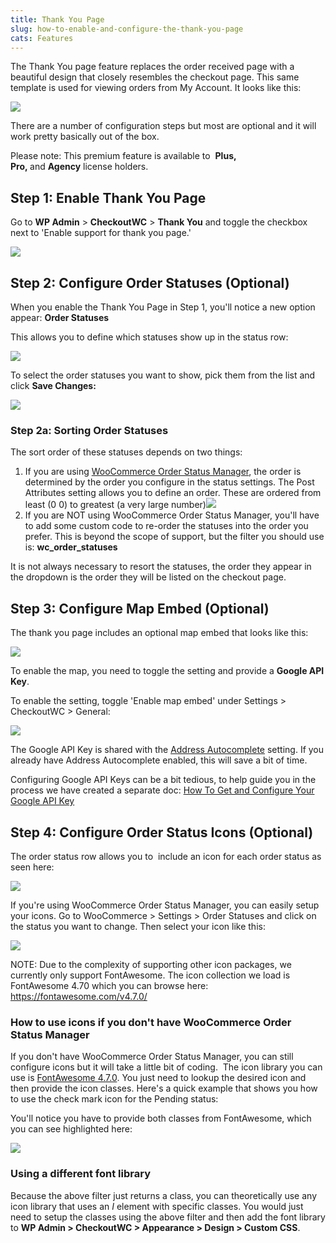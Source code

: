 ```yaml
---
title: Thank You Page
slug: how-to-enable-and-configure-the-thank-you-page
cats: Features
---
```



  <p>
    The Thank You page feature replaces the order received page with a beautiful design that closely resembles the checkout page. This same template is used for viewing orders from My Account. It looks like this:
  </p>
  <p>
    <img src="https://s3.amazonaws.com/helpscout.net/docs/assets/5bdde2822c7d3a01757ac42e/images/5dc0c2742c7d3a7e9ae38058/file-oTIO1bLH1L.png" />
  </p>
  <p>
    There are a number of configuration steps but most are optional and it will work pretty basically out of the box.
  </p>
  <p>
    Please note: This premium feature is available to &nbsp;<strong>Plus, Pro,&nbsp;</strong>and&nbsp;<strong>Agency</strong>&nbsp;license holders.
  </p>
  <h2>
    Step 1: Enable Thank You Page
  </h2>
  <p>
    Go to <strong>WP Admin</strong> &gt; <strong>CheckoutWC</strong> &gt; <strong>Thank You</strong>&nbsp;and toggle the checkbox next to 'Enable support for thank you page.'
  </p>
  <p>
    <img src="https://s3.amazonaws.com/helpscout.net/docs/assets/5bdde2822c7d3a01757ac42e/images/5dc0889604286364bc915295/file-2h65VIXadr.gif" />
  </p>
  <h2>
    Step 2: Configure Order Statuses (Optional)
  </h2>
  <p>
    When you enable the Thank You Page in Step 1, you'll notice a new option appear: <strong>Order Statuses</strong>
  </p>
  <p>
    This allows you to define which statuses show up in the status row:
  </p>
  <p>
    <img src="https://s3.amazonaws.com/helpscout.net/docs/assets/5bdde2822c7d3a01757ac42e/images/5dc0890a2c7d3a7e9ae37e12/file-ipoHVJWthV.png" />
  </p>
  <p>
    To select the order statuses you want to show, pick them from the list and click <strong>Save Changes:</strong>
  </p>
  <p>
    <img src="https://s3.amazonaws.com/helpscout.net/docs/assets/5bdde2822c7d3a01757ac42e/images/5dc08a9e2c7d3a7e9ae37e1f/file-J4udliUx1G.gif" />
  </p>
  <h3>
    Step 2a: Sorting Order Statuses&nbsp;
  </h3>
  <p>
    The sort order of these statuses depends on two things:
  </p>
  <ol>
    <li>If you are using <a href="https://woocommerce.com/products/woocommerce-order-status-manager/" target="_blank">WooCommerce Order Status Manager</a>, the order is determined by the order you configure in the status settings. The Post Attributes setting allows you to define an order. These are ordered from least (0 0) to greatest (a very large number)<img src="https://s3.amazonaws.com/helpscout.net/docs/assets/5bdde2822c7d3a01757ac42e/images/5dc0894f2c7d3a7e9ae37e15/file-D5uSSYR5r7.png" />
    </li>
    <li>If you are NOT using WooCommerce Order Status Manager, you'll have to add some custom code to re-order the statuses into the order you prefer. This is beyond the scope of support, but the filter you should use is:&nbsp;<strong>wc_order_statuses</strong>&nbsp;
    </li>
  </ol>
  <p>
    It is not always&nbsp;necessary to resort the statuses, the order they appear in the dropdown is the order they will be listed on the checkout page.
  </p>
  <h2>
    Step 3: Configure Map Embed (Optional)
  </h2>
  <p>
    The thank you page includes an optional map embed that looks like this:
  </p>
  <p>
    <img src="https://s3.amazonaws.com/helpscout.net/docs/assets/5bdde2822c7d3a01757ac42e/images/5dc08aee2c7d3a7e9ae37e24/file-4PnRvnPJjx.png" />
  </p>
  <p>
    To enable the map, you need to toggle the setting and provide a <strong>Google API Key</strong>.
  </p>
  <p>
    To enable the setting, toggle 'Enable map embed' under Settings &gt; CheckoutWC &gt; General:
  </p>
  <p>
    <img src="https://s3.amazonaws.com/helpscout.net/docs/assets/5bdde2822c7d3a01757ac42e/images/5dc08b2904286364bc9152ab/file-NG1Q5qVz6Q.png" />
  </p>
  <p>
    The Google API Key is shared with the <a href="https://cfw.staging.objectiv.co/documentation/how-to-enable-address-autocomplete" target="_blank">Address Autocomplete</a> setting. If you already have Address Autocomplete enabled, this will save a bit of time.&nbsp;
  </p>
  <p>
    Configuring Google API Keys can be a bit tedious, to help guide you in the process we have created a separate doc: <a href="https://cfw.staging.objectiv.co/documentation/how-to-get-and-configure-your-google-api-key" target="_blank">How To Get and Configure Your Google API Key</a>
  </p>
  <h2>
    Step 4: Configure Order Status Icons (Optional)
  </h2>
  <p>
    The order status row allows you to &nbsp;include an icon for each order status as seen here:
  </p>
  <p>
    <img src="https://s3.amazonaws.com/helpscout.net/docs/assets/5bdde2822c7d3a01757ac42e/images/5dc0890a2c7d3a7e9ae37e12/file-ipoHVJWthV.png" />
  </p>
  <p>
    If you're using WooCommerce Order Status Manager, you can easily setup your icons. Go to WooCommerce &gt; Settings &gt; Order Statuses and click on the status you want to change. Then select your icon like this:
  </p>
  <p>
    <img src="https://s3.amazonaws.com/helpscout.net/docs/assets/5bdde2822c7d3a01757ac42e/images/5dc09f452c7d3a7e9ae37f2f/file-jjK1iXc94g.gif" />
  </p>
  <p>
    NOTE: Due to the complexity of supporting other icon packages, we currently only support FontAwesome. The icon collection we load is FontAwesome 4.70 which you can browse here: <a href="https://fontawesome.com/v4.7.0/" target="_blank">https://fontawesome.com/v4.7.0/</a>
  </p>
  <h3>
    How to use icons if you don't have WooCommerce Order Status Manager
  </h3>
  <p>
    If you don't have WooCommerce Order Status Manager, you can still configure icons but it will take a little bit of coding. &nbsp;The icon library you can use is <a href="https://fontawesome.com/v4.7.0/" target="_blank">FontAwesome 4.7.0</a>. You just need to lookup the desired icon and then provide the icon classes. Here's a quick example that shows you how to use the check mark icon for the Pending status:
  </p>
  <script src="https://gist.github.com/clifgriffin/2e858e85b8a4aceddd61195dada5c1d8.js" type="text/javascript"></script>
  <p>
    You'll notice you have to provide both classes from FontAwesome, which you can see highlighted here:
  </p>
  <p>
    <img src="https://s3.amazonaws.com/helpscout.net/docs/assets/5bdde2822c7d3a01757ac42e/images/5dc0a35504286364bc9153db/file-dunMeEJHeg.png" />
  </p>
  <h3>
    Using a different font library
  </h3>
  <p>
    Because the above filter just returns a class, you can theoretically use any icon library that uses an&nbsp;<em>I</em>&nbsp;element with specific classes. You would just need to setup the classes using the above filter and then add the font library to <strong>WP Admin &gt; CheckoutWC &gt; Appearance &gt; Design &gt; Custom CSS</strong>.&nbsp;
  </p>
